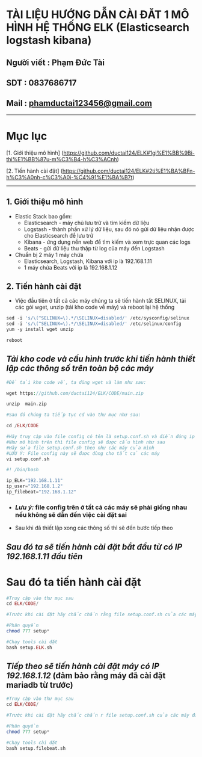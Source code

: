 <!--
# h1
## h2
### h3
#### h4
##### h5
###### h6

*in nghiêng*

**bôi đậm**

***vừa in nghiêng vừa bôi đậm***

`inlide code`

```php

echo ("highlight code");

```

[Link test](https://viblo.asia/helps/cach-su-dung-markdown-bxjvZYnwkJZ)

![markdown](https://images.viblo.asia/518eea86-f0bd-45c9-bf38-d5cb119e947d.png)

* mục 3
* mục 2
* mục 1

1. item 1
2. item 2
3. item 3

***
horizonal rules

> text

{@youtube: https://www.youtube.com/watch?v=HndN6P9ke6U}
* Cài đặt nginx bằng câu lệnh sau
```php
dnf -y install nginx
```
*	Cấu hình nginx như sau
```php
vi /etc/nginx/nginx.conf

 Server{
     ...
     server_name www.srv.world;
     ...
 }
 
-->

# TÀI LIỆU HƯỚNG DẪN CÀI ĐĂT 1 MÔ HÌNH HỆ THỐNG ELK (Elasticsearch logstash kibana)
## Người viết : Phạm Đức Tài
## SDT : 0837686717
## Mail : phamductai123456@gmail.com

***
# Mục lục
[1. Giới thiệu mô hình] (https://github.com/ductai124/ELK#1gi%E1%BB%9Bi-thi%E1%BB%87u-m%C3%B4-h%C3%ACnh)

[2. Tiến hành cài đặt] (https://github.com/ductai124/ELK#2ti%E1%BA%BFn-h%C3%A0nh-c%C3%A0i-%C4%91%E1%BA%B7t)


***
## 1.	Giới thiệu mô hình
* Elastic Stack bao gồm:
    * Elasticsearch - máy chủ lưu trữ và tìm kiếm dữ liệu
    * Logstash - thành phần xử lý dữ liệu, sau đó nó gửi dữ liệu nhận được cho Elasticsearch để lưu trữ
    * Kibana - ứng dụng nền web để tìm kiếm và xem trực quan các logs
    * Beats - gửi dữ liệu thu thập từ log của máy đến Logstash
* Chuẩn bị 2 máy 1 máy chứa 
  * Elasticsearch, Logstash, Kibana với ip là 192.168.1.11 
  * 1 máy chứa Beats với ip là 192.168.1.12

## 2.	Tiến hành cài đặt
* Việc đầu tiên ở tất cả các máy chúng ta sẽ tiến hành tắt SELINUX, tải các gói wget, unzip (tải kho code về máy) và reboot lại hệ thống
```php
sed -i 's/\(^SELINUX=\).*/\SELINUX=disabled/' /etc/sysconfig/selinux
sed -i 's/\(^SELINUX=\).*/\SELINUX=disabled/' /etc/selinux/config
yum -y install wget unzip

reboot
```
## ***Tải kho code và cấu hình trước khi tiến hành thiết lập các thông số trên toàn bộ các máy***
```php
#Để tải kho code về, ta dùng wget và làm như sau:

wget https://github.com/ductai124/ELK/CODE/main.zip

unzip  main.zip

#Sau đó chúng ta tiếp tục cd vào thư mục như sau:

cd /ELK/CODE 

#Hãy truy cập vào file config có tên là setup.conf.sh và điền đúng ip dải ip theo máy của mình
#Như mô hình trên thì file config sẽ được cấu hình như sau
#Hãy sửa file setup.conf.sh theo như các máy của mình
#LƯU Ý: File config này sẽ được dùng cho tất cả các máy
vi setup.conf.sh

#! /bin/bash

ip_ELK="192.168.1.11"
ip_user="192.168.1.2"
ip_filebeat="192.168.1.12"

```
* ### ***Lưu ý:*** file config trên ở tất cả các máy sẽ phải giống nhau nếu không sẽ dẫn đến việc cài đặt sai
* Sau khi đã thiết lập xong các thông số thì sẽ đến bước tiếp theo

## ***Sau đó ta sẽ tiến hành cài đặt bắt đầu từ có IP 192.168.1.11 đầu tiên***
# Sau đó ta tiến hành cài đặt
```php
#Truy cập vào thư mục sau
cd ELK/CODE/ 

#Trước khi cài đặt hãy chắc chắn rằng file setup.conf.sh của các máy được thiết lập các thông số giống nhau

#Phân quyền
chmod 777 setup*

#Chạy tools cài đặt
bash setup.ELK.sh
```

## ***Tiếp theo sẽ tiến hành cài đặt máy có IP 192.168.1.12*** (đảm bảo rằng máy đã cài đặt mariadb từ trước)
```php
#Truy cập vào thư mục sau
cd ELK/CODE/ 

#Trước khi cài đặt hãy chắc chắn r file setup.conf.sh của các máy được thiết lập các thông số giống nhau

#Phân quyền 
chmod 777 setup*

#Chạy tools cài đặt
bash setup.filebeat.sh
```

